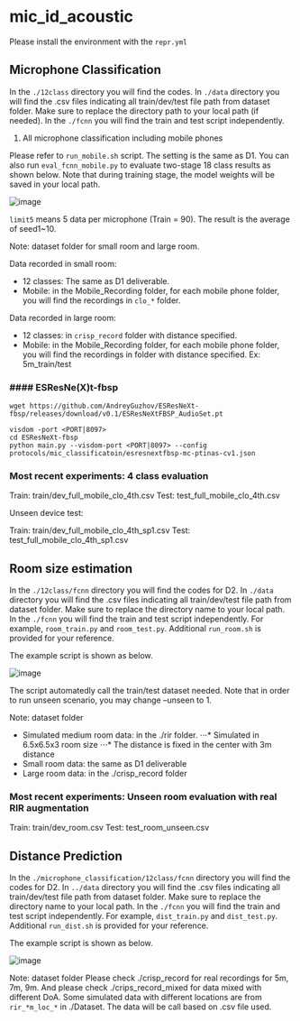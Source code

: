 # mic_id_acoustic

Please install the environment with the `repr.yml`

## Microphone Classification

In the `./12class` directory you will find the codes. In `./data` directory you will find the .csv files indicating all train/dev/test file path from dataset folder. Make sure to replace the directory path to your local path (if needed). In the `./fcnn` you will find the train and test script independently.

1. All microphone classification including mobile phones

Please refer to `run_mobile.sh` script. The setting is the same as D1.
You can also run `eval_fcnn_mobile.py` to evaluate two-stage 18 class results as shown below. Note that during training stage, the model weights will be saved in your local path. 

![image](https://user-images.githubusercontent.com/78195585/173097212-364f7ee1-29ab-4089-a574-a5c9e7d196ef.png)

`limit5` means 5 data per microphone (Train = 90). The result is the average of seed1~10. 

Note: dataset folder for small room and large room.

Data recorded in small room:

- 12 classes: The same as D1 deliverable.
- Mobile: in the Mobile_Recording folder, for each mobile phone folder, you will find the recordings in `clo_*` folder.

Data recorded in large room:

- 12 classes: in `crisp_record` folder with distance specified.
- Mobile: in the Mobile_Recording folder, for each mobile phone folder, you will find the recordings in folder with distance specified. Ex: 5m_train/test

### #### ESResNe(X)t-fbsp

```
wget https://github.com/AndreyGuzhov/ESResNeXt-fbsp/releases/download/v0.1/ESResNeXtFBSP_AudioSet.pt

visdom -port <PORT|8097>
cd ESResNeXt-fbsp
python main.py --visdom-port <PORT|8097> --config protocols/mic_classificatoin/esresnextfbsp-mc-ptinas-cv1.json
```

### Most recent experiments: 4 class evaluation

Train: train/dev_full_mobile_clo_4th.csv
Test: test_full_mobile_clo_4th.csv

Unseen device test:

Train: train/dev_full_mobile_clo_4th_sp1.csv
Test: test_full_mobile_clo_4th_sp1.csv

## Room size estimation

In the `./12class/fcnn` directory you will find the codes for D2. In `./data` directory you will find the .csv files indicating all train/dev/test file path from dataset folder. Make sure to replace the directory name to your local path. In the `./fcnn` you will find the train and test script independently. For example, `room_train.py` and `room_test.py`. Additional `run_room.sh` is provided for your reference.

The example script is shown as below.

![image](https://user-images.githubusercontent.com/78195585/173098483-d6b8b549-be02-4034-80f7-ff0dadda103e.png)

The script automatedly call the train/test dataset needed. 
Note that in order to run unseen scenario, you may change –unseen to 1.

Note: dataset folder

- Simulated medium room data: in the ./rir folder. 
  ⋅⋅⋅* Simulated in 6.5x6.5x3 room size
  ⋅⋅⋅* The distance is fixed in the center with 3m distance
- Small room data: the same as D1 deliverable 
- Large room data: in the ./crisp_record folder

### Most recent experiments: Unseen room evaluation with real RIR augmentation

Train: train/dev_room.csv
Test: test_room_unseen.csv

## Distance Prediction

In the `./microphone_classification/12class/fcnn` directory you will find the codes for D2. In `../data` directory you will find the .csv files indicating all train/dev/test file path from dataset folder. Make sure to replace the directory name to your local path. In the `./fcnn` you will find the train and test script independently. For example, `dist_train.py` and `dist_test.py`. Additional `run_dist.sh` is provided for your reference.

The example script is shown as below.

![image](https://user-images.githubusercontent.com/78195585/173107938-2671e473-ccf8-4a33-a85d-bf4179d6959d.png)

Note: dataset folder
Please check ./crisp_record for real recordings for 5m, 7m, 9m.
And please check ./crips_record_mixed for data mixed with different DoA. Some simulated data with different locations are from `rir_*m_loc_*` in ./Dataset. The data will be call based on .csv file used.
